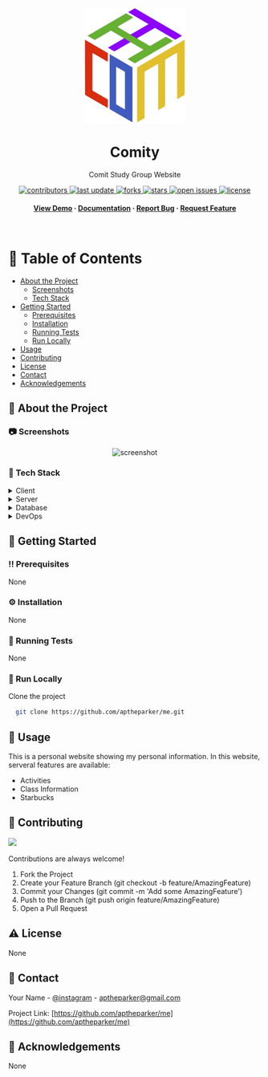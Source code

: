 <div align="center">

  <img src="assets/comit_logo.png" alt="symbol" width="200" height="auto" />
  <h1>Comity</h1>
  
  <p>
    Comit Study Group Website
  </p>
  
  
<!-- Badges -->
<p>
  <a href="https://github.com/skku-comit/comity/graphs/contributors">
    <img src="https://img.shields.io/github/contributors/skku-comit/comity" alt="contributors" />
  </a>
  <a href="">
    <img src="https://img.shields.io/github/last-commit/skku-comit/comity" alt="last update" />
  </a>
  <a href="https://github.com/skku-comit/comity/network/members">
    <img src="https://img.shields.io/github/forks/skku-comit/comity" alt="forks" />
  </a>
  <a href="https://github.com/skku-comit/comity/stargazers">
    <img src="https://img.shields.io/github/stars/skku-comit/comity" alt="stars" />
  </a>
  <a href="https://github.com/skku-comit/comity/issues/">
    <img src="https://img.shields.io/github/issues/skku-comit/comity" alt="open issues" />
  </a>
  <a href="https://github.com/skku-comit/comity/blob/master/LICENSE">
    <img src="https://img.shields.io/github/license/skku-comit/comity.svg" alt="license" />
  </a>
</p>
   
<h4>
    <a href="https://github.com/skku-comit/comity/">View Demo</a>
  <span> · </span>
    <a href="https://github.com/skku-comit/comity">Documentation</a>
  <span> · </span>
    <a href="https://github.com/skku-comit/comity/issues/">Report Bug</a>
  <span> · </span>
    <a href="https://github.com/skku-comit/comity/issues/">Request Feature</a>
  </h4>
</div>

<br />

<!-- Table of Contents -->

# :notebook_with_decorative_cover: Table of Contents

- [About the Project](#star2-about-the-project)
  - [Screenshots](#camera-screenshots)
  - [Tech Stack](#space_invader-tech-stack)
- [Getting Started](#toolbox-getting-started)
  - [Prerequisites](#bangbang-prerequisites)
  - [Installation](#gear-installation)
  - [Running Tests](#test_tube-running-tests)
  - [Run Locally](#running-run-locally)
- [Usage](#eyes-usage)
- [Contributing](#wave-contributing)
- [License](#warning-license)
- [Contact](#handshake-contact)
- [Acknowledgements](#gem-acknowledgements)

<!-- About the Project -->

## :star2: About the Project

<!-- Screenshots -->

### :camera: Screenshots

<div align="center"> 
  <img src="assets/login_screenshot.png" alt="screenshot" width="900" height="auto"/>
</div>

<!-- TechStack -->

### :space_invader: Tech Stack

<details>
  <summary>Client</summary>
  <ul>
    <li>React.js</li>
    <li>CSS</li>
  </ul>
</details>

<details>
  <summary>Server</summary>
  <ul>
    <li>Node.js</li>
  </ul>
</details>

<details>
<summary>Database</summary>
  <ul>
    <li>MongoDB (NoSQL)</li>
  </ul>
</details>

<details>
<summary>DevOps</summary>
  <ul>
    <li>None</li>
  </ul>
</details>

<!-- Getting Started -->

## :toolbox: Getting Started

<!-- Prerequisites -->

### :bangbang: Prerequisites

None

<!-- Installation -->

### :gear: Installation

None

<!-- Running Tests -->

### :test_tube: Running Tests

None

<!-- Run Locally -->

### :running: Run Locally

Clone the project

```bash
  git clone https://github.com/aptheparker/me.git
```

<!-- Usage -->

## :eyes: Usage

This is a personal website showing my personal information.
In this website, serveral features are available:

<ul>
  <li>Activities</li>
  <li>Class Information</li>
  <li>Starbucks</li>
</ul>

<!-- Contributing -->

## :wave: Contributing

<a href="https://github.com/aptheparker/me/graphs/contributors">
  <img src="https://contrib.rocks/image?repo=aptheparker/me" />
</a>

Contributions are always welcome!

<ol>
  <li>Fork the Project</li>
  <li>Create your Feature Branch (git checkout -b feature/AmazingFeature)</li>
  <li>Commit your Changes (git commit -m 'Add some AmazingFeature')</li>
  <li>Push to the Branch (git push origin feature/AmazingFeature)</li>
  <li>Open a Pull Request</li>
</ol>

<!-- License -->

## :warning: License

None

<!-- Contact -->

## :handshake: Contact

Your Name - [@instagram](https://www.instagram.com/aptheparker) - aptheparker@gmail.com

Project Link: [https://github.com/aptheparker/me](https://github.com/aptheparker/me)

<!-- Acknowledgments -->

## :gem: Acknowledgements

None
